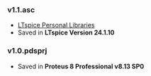 ### v1.1.asc
- [LTspice Personal Libraries](https://github.com/AliRezaJoodi/Electronics_Modules/tree/main/_LTspice_Library) 
- Saved in **LTspice Version 24.1.10**

### v1.0.pdsprj
- Saved in **Proteus 8 Professional v8.13 SP0**